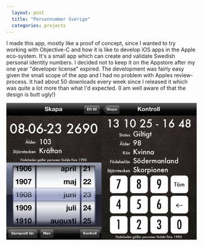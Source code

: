 ```yaml
---
  layout: post
  title: "Personnummer Sverige"
  categories: projects
---
```


I made this app, mostly like a proof of concept, since I wanted to try working with Objective-C and how it is like to develop iOS apps in the Apple eco-system. It's a small app which can create and validate Swedish personal identity numbers. I decided not to keep it on the Appstore after my one year "developer license" expired. The development was fairly easy given the small scope of the app and I had no problem with Apples review-process. It had about 50 downloads every week since I released it which was quite a lot more than what I'd expected. (I am well aware of that the design is butt ugly!)

![personnummer](/images/projects/personnummer.jpg)
